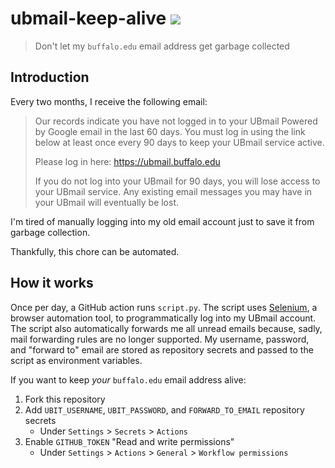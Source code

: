# ubmail-keep-alive [![](https://github.com/mackorone/ubmail-keep-alive/actions/workflows/main.yml/badge.svg)](https://github.com/mackorone/ubmail-keep-alive/actions/workflows/main.yml)

> Don't let my `buffalo.edu` email address get garbage collected

## Introduction

Every two months, I receive the following email:

> Our records indicate you have not logged in to your UBmail Powered by Google
> email in the last 60 days. You must log in using the link below at least once
> every 90 days to keep your UBmail service active.
>
> Please log in here: https://ubmail.buffalo.edu
>
> If you do not log into your UBmail for 90 days, you will lose access to your
> UBmail service. Any existing email messages you may have in your UBmail will
> eventually be lost.

I'm tired of manually logging into my old email account just to save it from
garbage collection.

Thankfully, this chore can be automated.

## How it works

Once per day, a GitHub action runs `script.py`. The script uses
[Selenium](https://www.selenium.dev/), a browser automation tool, to
programmatically log into my UBmail account. The script also automatically
forwards me all unread emails because, sadly, mail forwarding rules are no
longer supported. My username, password, and "forward to" email are
stored as repository secrets and passed to the script as environment variables.

If you want to keep *your* `buffalo.edu` email address alive:
1. Fork this repository
1. Add `UBIT_USERNAME`, `UBIT_PASSWORD`, and `FORWARD_TO_EMAIL` repository secrets
   - Under `Settings` > `Secrets` > `Actions`
1. Enable `GITHUB_TOKEN` "Read and write permissions"
   - Under `Settings` > `Actions` > `General` > `Workflow permissions`
